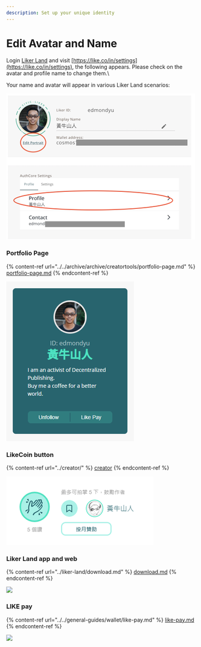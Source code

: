 ```yaml
---
description: Set up your unique identity
---
```


# Edit Avatar and Name

Login [Liker Land](https://liker.land/) and visit [https://like.co/in/settings](https://like.co/in/settings), the following appears. Please check on the avatar and profile name to change them.\


Your name and avatar will appear in various Liker Land scenarios:

![](<../../.gitbook/assets/Screenshot 2021-11-19 at 2.15.36 PM.png>)

### Portfolio Page

{% content-ref url="../../archive/archive/creatortools/portfolio-page.md" %}
[portfolio-page.md](../../archive/archive/creatortools/portfolio-page.md)
{% endcontent-ref %}

![](../../.gitbook/assets/likerid-avatar-en.png)

### LikeCoin button

{% content-ref url="../creator/" %}
[creator](../creator/)
{% endcontent-ref %}

![](../../.gitbook/assets/avatar.png)

### Liker Land app and web

{% content-ref url="../liker-land/download.md" %}
[download.md](../liker-land/download.md)
{% endcontent-ref %}

![](https://gblobscdn.gitbook.com/assets%2F-LL4mdaVjNgL6A1--PV0%2F-MDJwVJtgYRij9lbzkTP%2F-MDJxZmmtXywRtonx1-U%2Fimg\_2452.jpg?alt=media\&token=0b156d94-f407-4711-83ce-948d342c7892)

### LIKE pay

{% content-ref url="../../general-guides/wallet/like-pay.md" %}
[like-pay.md](../../general-guides/wallet/like-pay.md)
{% endcontent-ref %}

![](https://gblobscdn.gitbook.com/assets%2F-LL4mdaVjNgL6A1--PV0%2F-M0wFlrQDwJgggiEM\_rl%2F-M1UMYC6AP2gocep0YVW%2FIMG\_2453.jpg?alt=media\&token=c997d816-61a7-4bfa-a1a1-f319227fa636)
